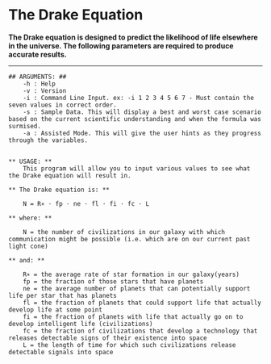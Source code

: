 # The Drake Equation #

**The Drake equation is designed to predict the likelihood of life elsewhere in the universe.
    The following parameters are required to produce accurate results.**

--- ---

    ## ARGUMENTS: ##
        -h : Help
        -v : Version
        -i : Command Line Input. ex: -i 1 2 3 4 5 6 7 - Must contain the seven values in correct order.
        -s : Sample Data. This will display a best and worst case scenario based on the current scientific understanding and when the formula was surmised.
        -a : Assisted Mode. This will give the user hints as they progress through the variables.
            

    ** USAGE: **
        This program will allow you to input various values to see what the Drake equation will result in.

    ** The Drake equation is: **

        N = R∗ ⋅ fp ⋅ ne ⋅ fl ⋅ fi ⋅ fc ⋅ L 

    ** where: **

        N = the number of civilizations in our galaxy with which communication might be possible (i.e. which are on our current past light cone)

    ** and: **

        R∗ = the average rate of star formation in our galaxy(years)
        fp = the fraction of those stars that have planets
        ne = the average number of planets that can potentially support life per star that has planets
        fl = the fraction of planets that could support life that actually develop life at some point
        fi = the fraction of planets with life that actually go on to develop intelligent life (civilizations)
        fc = the fraction of civilizations that develop a technology that releases detectable signs of their existence into space
        L = the length of time for which such civilizations release detectable signals into space